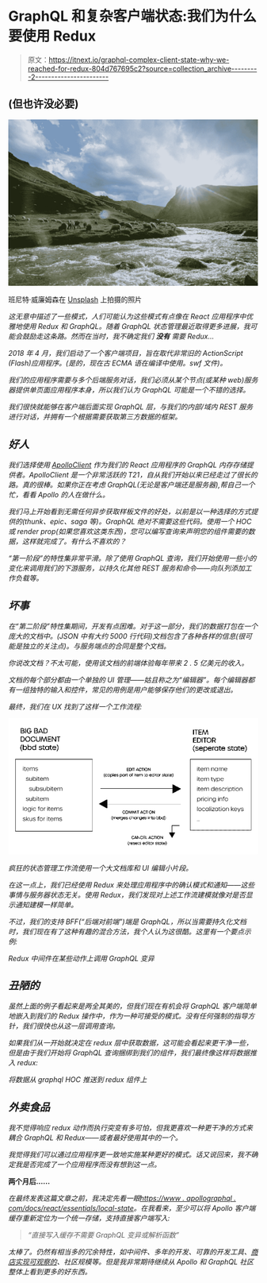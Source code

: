 # GraphQL 和复杂客户端状态:我们为什么要使用 Redux

> 原文：<https://itnext.io/graphql-complex-client-state-why-we-reached-for-redux-804d767695c2?source=collection_archive---------2----------------------->

## (但也许没必要)

![](img/cf9a65e7daf64bf8dfa40a0077ec8e07.png)

班尼特·威廉姆森在 [Unsplash](https://unsplash.com?utm_source=medium&utm_medium=referral) 上拍摄的照片

*这无意中描述了一些模式，人们可能认为这些模式有点像***在 React 应用程序中优雅地使用 Redux 和 GraphQL。随着 GraphQL 状态管理最近取得更多进展，我可能会鼓励走这条路。然而在当时，我不确定我们* ***没有*** *需要 Redux…**

*2018 年 4 月，我们启动了一个客户端项目，旨在取代非常旧的 ActionScript (Flash)应用程序。(是的，现在古 ECMA 语在编译中使用。swf 文件)。*

*我们的应用程序需要与多个后端服务对话，我们必须从某个节点(或某种 web)服务器提供单页面应用程序本身，所以我们认为 GraphQL 可能是一个不错的选择。*

*我们很快就能够在客户端后面实现 GraphQL 层，与我们的内部/域内 REST 服务进行对话，并拥有一个根据需要获取第三方数据的框架。*

## *好人*

*我们选择使用 [ApolloClient](https://www.apollographql.com/docs/react/) 作为我们的 React 应用程序的 GraphQL 内存存储提供者。ApolloClient 是一个非常活跃的 T21，自从我们开始以来已经走过了很长的路。真的很棒。如果你正在考虑 GraphQL(无论是客户端还是服务器),帮自己一个忙，看看 Apollo 的人在做什么。*

*我们马上开始看到无需任何异步获取样板文件的好处，以前是以一种选择的方式提供的(thunk、epic、saga 等)。GraphQL 绝对不需要这些代码。使用一个 HOC 或 render prop(如果您喜欢这类东西)，您可以编写查询来声明您的组件需要的数据，这样就完成了。有什么不喜欢的？*

*“第一阶段”的特性集非常平滑。除了使用 GraphQL 查询，我们开始使用一些小的变化来调用我们的下游服务，以持久化其他 REST 服务和命令——向队列添加工作负载等。*

## *坏事*

*在“第二阶段”特性集期间，开发有点困难。对于这一部分，我们的数据打包在一个庞大的文档中。(JSON 中有大约 5000 行代码)文档包含了各种各样的信息(很可能是独立的关注点)。与服务端点的合同是整个文档。*

*你说改文档？不太可能，使用该文档的前端体验每年带来 2 . 5 亿美元的收入。*

*文档的每个部分都由一个单独的 UI 管理——姑且称之为“编辑器”。每个编辑器都有一组独特的输入和控件，常见的用例是用户能够保存他们的更改或退出。*

*最终，我们在 UX 找到了这样一个工作流程:*

*![](img/8ddc6ec4ad1bd5fcbe7159199aefbdb9.png)*

*疯狂的状态管理工作流使用一个大文档库和 UI 编辑小片段。*

*在这一点上，我们已经使用 Redux 来处理应用程序中的确认模式和通知——这些事情与服务器状态无关。使用 Redux，我们发现对上述工作流建模就像对是否显示通知建模一样简单。*

*不过，我们的支持 BFF(“后端对前端”)端是 GraphQL，所以当需要持久化文档时，我们现在有了这种有趣的混合方法，我个人认为这很酷。这里有一个要点示例:*

*Redux 中间件在某些动作上调用 GraphQL 变异*

## *丑陋的*

*虽然上面的例子看起来是两全其美的，但我们现在有机会将 GraphQL 客户端简单地嵌入到我们的 Redux 操作中，作为一种可接受的模式。没有任何强制的指导方针，我们很快也从这一层调用查询。*

*如果我们从一开始就决定在 redux 层中获取数据，这可能会看起来更干净一些，但是由于我们开始将 GraphQL 查询捆绑到我们的组件，我们最终像这样将数据推入 redux:*

*将数据从 graphql HOC 推送到 redux 组件上*

## *外卖食品*

*我不觉得响应 redux 动作而执行突变有多可怕，但我更喜欢一种更干净的方式来耦合 GraphQL 和 Redux——或者最好使用其中的一个。*

*我觉得我们可以通过应用程序更一致地实施某种更好的模式。话又说回来，我不确定我是否完成了一个应用程序而没有想到这一点。*

**两个月后……**

*在最终发表这篇文章之前，我决定先看一眼[https://www . apollographql . com/docs/react/essentials/local-state](https://www.apollographql.com/docs/react/essentials/local-state)。在我看来，至少可以将 Apollo 客户端缓存重新定位为一个统一存储，支持直接客户端写入:*

> *“直接写入缓存不需要 GraphQL 变异或解析函数”*

*太棒了。仍然有相当多的冗余特性，如中间件、多年的开发、可靠的开发工具、[商店实现可观察的](https://medium.com/@benipsen/introducing-redux-fusion-an-alternative-approach-to-react-reduxs-connect-method-for-rxjs-44248895b47d)、社区规模等。但是我非常期待继续从 Apollo 和 GraphQL 社区整体上看到更多的好东西。*